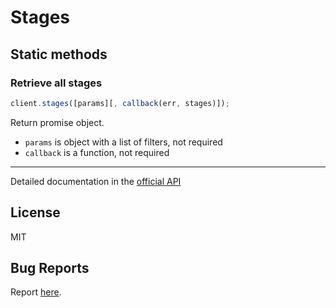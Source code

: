 # Stages

## Static methods

### Retrieve all stages

```javascript
client.stages([params][, callback(err, stages)]);
```

Return promise object.

- `params` is object with a list of filters, not required
- `callback` is a function, not required

---

Detailed documentation in the [official API](https://developers.getbase.com/docs/rest/reference/stages "API Documentation")

## License
MIT

## Bug Reports
Report [here](https://github.com/yurypaleev/BaseCRM/issues?q=stages).